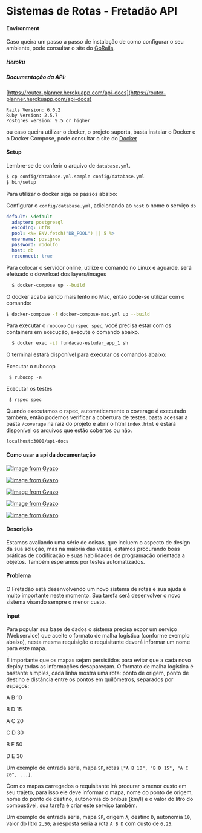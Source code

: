 # Sistemas de Rotas - Fretadão API

#### Environment

Caso queira um passo a passo de instalação de como configurar o seu ambiente, pode consultar o site do [GoRails](https://gorails.com/setup/ubuntu/18.10).

##### Heroku

##### Documentação da API: 

[https://router-planner.herokuapp.com/api-docs](https://router-planner.herokuapp.com/api-docs)

```
Rails Version: 6.0.2
Ruby Version: 2.5.7
Postgres version: 9.5 or higher
```

ou caso queira utilizar o docker, o projeto suporta, basta instalar o Docker e o Docker Compose, pode consultar o site do [Docker](https://docs.docker.com/compose/install/)

#### Setup

Lembre-se de conferir o arquivo de `database.yml`.

```sh
$ cp config/database.yml.sample config/database.yml
$ bin/setup
```

Para utilizar o docker siga os passos abaixo:

Configurar o `config/database.yml`, adicionando ao `host` o nome o serviço `db`
```yml
default: &default
  adapter: postgresql
  encoding: utf8
  pool: <%= ENV.fetch("DB_POOL") || 5 %>
  username: postgres
  password: rodolfo
  host: db
  reconnect: true
```

Para colocar o servidor online, utilize o comando no Linux e aguarde, será efetuado o download dos layers/images

```sh
  $ docker-compose up --build
```

O docker acaba sendo mais lento no Mac, então pode-se utilizar com o comando:

```sh
$ docker-compose -f docker-compose-mac.yml up --build
```

Para executar o `rubocop` ou `rspec spec`, você precisa estar com os containers em execução, execute o comando abaixo.

```sh
  $ docker exec -it fundacao-estudar_app_1 sh
```
O terminal estará disponível para executar os comandos abaixo:

Executar o rubocop

```
 $ rubocop -a
```

Executar os testes

```
 $ rspec spec
```
Quando executamos o rspec, automaticamente o coverage é executado também, então podemos verificar a cobertura de testes, basta acessar a pasta `/coverage` na raiz do projeto e abrir o html `index.html` e estará disponível os arquivos que estão cobertos ou não.


```
localhost:3000/api-docs
```

#### Como usar a api da documentação

[![Image from Gyazo](https://i.gyazo.com/7ffcd82bd8bec3288a8c9c30782ddac8.gif)](https://gyazo.com/7ffcd82bd8bec3288a8c9c30782ddac8)

[![Image from Gyazo](https://i.gyazo.com/181595251dd9ffa8ae97c291151394ab.gif)](https://gyazo.com/181595251dd9ffa8ae97c291151394ab)

[![Image from Gyazo](https://i.gyazo.com/ddf68e01db77530ed2d5044d6c5349a7.gif)](https://gyazo.com/ddf68e01db77530ed2d5044d6c5349a7)

[![Image from Gyazo](https://i.gyazo.com/63dfcd1cc381a7813524527b01266806.gif)](https://gyazo.com/63dfcd1cc381a7813524527b01266806)

[![Image from Gyazo](https://i.gyazo.com/9bf06dd94857623ce462970ef0385de1.gif)](https://gyazo.com/9bf06dd94857623ce462970ef0385de1)

#### Descrição

Estamos avaliando uma série de coisas, que incluem o aspecto de design da sua solução, mas na maioria das vezes, estamos procurando boas práticas de codificação e suas habilidades de programação orientada a objetos. Também esperamos por testes automatizados.

#### Problema

O Fretadão está desenvolvendo um novo sistema de rotas e sua ajuda é muito importante neste momento. Sua tarefa será desenvolver o
novo sistema visando sempre o menor custo.

#### Input

Para popular sua base de dados o sistema precisa expor um serviço (Webservice) que aceite o formato de malha logística (conforme exemplo abaixo), nesta mesma requisição o requisitante deverá informar um nome para este mapa. 

É importante que os mapas sejam persistidos para evitar que a cada novo deploy todas as informações desapareçam. O formato de malha logística é bastante simples, cada linha mostra uma rota: ponto de origem, ponto de destino e distância entre os pontos em quilômetros, separados por espaços:

A B 10

B D 15

A C 20

C D 30

B E 50

D E 30

Um exemplo de entrada seria, mapa `SP`, rotas `["A B 10", "B D 15", "A C 20", ...]`.

Com os mapas carregados o requisitante irá procurar o menor custo em seu trajeto, para isso ele deve informar o mapa, nome do ponto de
origem, nome do ponto de destino, autonomia do ônibus (km/l) e o valor do litro do combustivel, sua tarefa é criar este serviço também.

Um exemplo de entrada seria, mapa `SP`, origem `A`, destino `D`, autonomia `10`, valor do litro `2,50`; a resposta seria a rota `A B D` com custo de `6,25`.